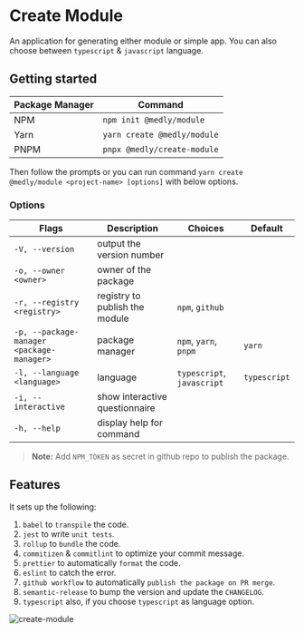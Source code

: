 # Create Module

An application for generating either module or simple app. You can also choose between `typescript` & `javascript` language.

## Getting started

| Package Manager | Command                     |
| --------------- | --------------------------- |
| NPM             | `npm init @medly/module`    |
| Yarn            | `yarn create @medly/module` |
| PNPM            | `pnpx @medly/create-module` |

Then follow the prompts or you can run command `yarn create @medly/module <project-name> [options]` with below options.

### Options

| Flags                                     | Description                    | Choices                    | Default      |
| ----------------------------------------- | ------------------------------ | -------------------------- | ------------ |
| `-V, --version`                           | output the version number      |                            |              |
| `-o, --owner <owner>`                     | owner of the package           |                            |              |
| `-r, --registry <registry>`               | registry to publish the module | `npm`, `github`            |              |
| `-p, --package-manager <package-manager>` | package manager                | `npm`, `yarn`, `pnpm`      | `yarn`       |
| `-l, --language <language>`               | language                       | `typescript`, `javascript` | `typescript` |
| `-i, --interactive`                       | show interactive questionnaire |                            |              |
| `-h, --help`                              | display help for command       |                            |              |

> **Note:** Add `NPM_TOKEN` as secret in github repo to publish the package.

## Features

It sets up the following:

1. `babel` to `transpile` the code.
2. `jest` to write `unit tests`.
3. `rollup` to `bundle` the code.
4. `commitizen` & `commitlint` to optimize your commit message.
5. `prettier` to automatically `format` the code.
6. `eslint` to catch the error.
7. `github workflow` to automatically `publish the package on PR merge`.
8. `semantic-release` to bump the version and update the `CHANGELOG`.
9. `typescript` also, if you choose `typescript` as language option.


![create-module](https://user-images.githubusercontent.com/3636885/123096440-bab59f00-d44c-11eb-9df0-412145d21abc.gif)
